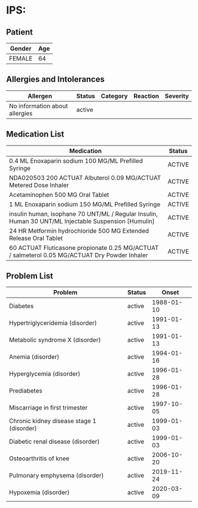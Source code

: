 # IPS:

## Patient

|Gender|Age|
|---|---|
|FEMALE|64|

## Allergies and Intolerances

|Allergen|Status|Category|Reaction|Severity|
|---|---|---|---|---|
|No information about allergies|active||||

## Medication List

|Medication|Status|
|---|---|
|0.4 ML Enoxaparin sodium 100 MG/ML Prefilled Syringe|ACTIVE|
|NDA020503 200 ACTUAT Albuterol 0.09 MG/ACTUAT Metered Dose Inhaler|ACTIVE|
|Acetaminophen 500 MG Oral Tablet|ACTIVE|
|1 ML Enoxaparin sodium 150 MG/ML Prefilled Syringe|ACTIVE|
|insulin human, isophane 70 UNT/ML / Regular Insulin, Human 30 UNT/ML Injectable Suspension [Humulin]|ACTIVE|
|24 HR Metformin hydrochloride 500 MG Extended Release Oral Tablet|ACTIVE|
|60 ACTUAT Fluticasone propionate 0.25 MG/ACTUAT / salmeterol 0.05 MG/ACTUAT Dry Powder Inhaler|ACTIVE|

## Problem List

|Problem|Status|Onset|
|---|---|---|
|Diabetes|active|1988-01-10|
|Hypertriglyceridemia (disorder)|active|1991-01-13|
|Metabolic syndrome X (disorder)|active|1991-01-13|
|Anemia (disorder)|active|1994-01-16|
|Hyperglycemia (disorder)|active|1996-01-28|
|Prediabetes|active|1996-01-28|
|Miscarriage in first trimester|active|1997-10-05|
|Chronic kidney disease stage 1 (disorder)|active|1999-01-03|
|Diabetic renal disease (disorder)|active|1999-01-03|
|Osteoarthritis of knee|active|2006-10-20|
|Pulmonary emphysema (disorder)|active|2019-11-24|
|Hypoxemia (disorder)|active|2020-03-09|
